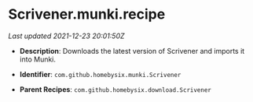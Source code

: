 # Scrivener.munki.recipe

_Last updated 2021-12-23 20:01:50Z_

- **Description**: Downloads the latest version of Scrivener and imports it into Munki.

- **Identifier**: `com.github.homebysix.munki.Scrivener`

- **Parent Recipes**: `com.github.homebysix.download.Scrivener`
